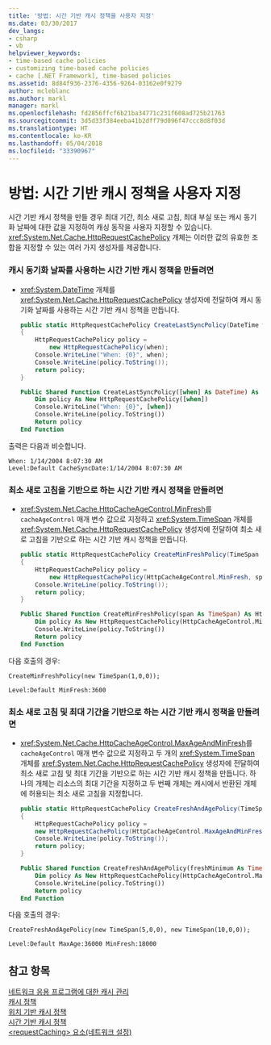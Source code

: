 ```yaml
---
title: '방법: 시간 기반 캐시 정책을 사용자 지정'
ms.date: 03/30/2017
dev_langs:
- csharp
- vb
helpviewer_keywords:
- time-based cache policies
- customizing time-based cache policies
- cache [.NET Framework], time-based policies
ms.assetid: 8d84f936-2376-4356-9264-03162e0f9279
author: mcleblanc
ms.author: markl
manager: markl
ms.openlocfilehash: fd2856ffcf6b21ba34771c231f608ad725b21763
ms.sourcegitcommit: 3d5d33f384eeba41b2dff79d096f47ccc8d8f03d
ms.translationtype: HT
ms.contentlocale: ko-KR
ms.lasthandoff: 05/04/2018
ms.locfileid: "33390967"
---
```

# <a name="how-to-customize-a-time-based-cache-policy"></a>방법: 시간 기반 캐시 정책을 사용자 지정
시간 기반 캐시 정책을 만들 경우 최대 기간, 최소 새로 고침, 최대 부실 또는 캐시 동기화 날짜에 대한 값을 지정하여 캐싱 동작을 사용자 지정할 수 있습니다. <xref:System.Net.Cache.HttpRequestCachePolicy> 개체는 이러한 값의 유효한 조합을 지정할 수 있는 여러 가지 생성자를 제공합니다.  
  
### <a name="to-create-a-time-based-cache-policy-that-uses-a-cache-synchronization-date"></a>캐시 동기화 날짜를 사용하는 시간 기반 캐시 정책을 만들려면  
  
-   <xref:System.DateTime> 개체를 <xref:System.Net.Cache.HttpRequestCachePolicy> 생성자에 전달하여 캐시 동기화 날짜를 사용하는 시간 기반 캐시 정책을 만듭니다.  
  
    ```csharp  
    public static HttpRequestCachePolicy CreateLastSyncPolicy(DateTime when)  
    {  
        HttpRequestCachePolicy policy =   
            new HttpRequestCachePolicy(when);  
        Console.WriteLine("When: {0}", when);  
        Console.WriteLine(policy.ToString());  
        return policy;  
    }  
    ```  
  
    ```vb  
    Public Shared Function CreateLastSyncPolicy([when] As DateTime) As HttpRequestCachePolicy  
        Dim policy As New HttpRequestCachePolicy([when])  
        Console.WriteLine("When: {0}", [when])  
        Console.WriteLine(policy.ToString())  
        Return policy  
    End Function  
    ```  
  
 출력은 다음과 비슷합니다.  
  
```  
When: 1/14/2004 8:07:30 AM  
Level:Default CacheSyncDate:1/14/2004 8:07:30 AM  
```  
  
### <a name="to-create-a-time-based-cache-policy-that-is-based-on-minimum-freshness"></a>최소 새로 고침을 기반으로 하는 시간 기반 캐시 정책을 만들려면  
  
-   <xref:System.Net.Cache.HttpCacheAgeControl.MinFresh>를 `cacheAgeControl` 매개 변수 값으로 지정하고 <xref:System.TimeSpan> 개체를 <xref:System.Net.Cache.HttpRequestCachePolicy> 생성자에 전달하여 최소 새로 고침을 기반으로 하는 시간 기반 캐시 정책을 만듭니다.  
  
    ```csharp  
    public static HttpRequestCachePolicy CreateMinFreshPolicy(TimeSpan span)  
    {  
        HttpRequestCachePolicy policy =   
            new HttpRequestCachePolicy(HttpCacheAgeControl.MinFresh, span);  
        Console.WriteLine(policy.ToString());  
        return policy;  
    }  
    ```  
  
    ```vb  
    Public Shared Function CreateMinFreshPolicy(span As TimeSpan) As HttpRequestCachePolicy  
        Dim policy As New HttpRequestCachePolicy(HttpCacheAgeControl.MinFresh, span)  
        Console.WriteLine(policy.ToString())  
        Return policy  
    End Function  
    ```  
  
 다음 호출의 경우:  
  
```  
CreateMinFreshPolicy(new TimeSpan(1,0,0));  
```  
  
```  
Level:Default MinFresh:3600  
```  
  
### <a name="to-create-a-time-based-cache-policy-that-is-based-on-minimum-freshness-and-maximum-age"></a>최소 새로 고침 및 최대 기간을 기반으로 하는 시간 기반 캐시 정책을 만들려면  
  
-   <xref:System.Net.Cache.HttpCacheAgeControl.MaxAgeAndMinFresh>를 `cacheAgeControl` 매개 변수 값으로 지정하고 두 개의 <xref:System.TimeSpan> 개체를 <xref:System.Net.Cache.HttpRequestCachePolicy> 생성자에 전달하여 최소 새로 고침 및 최대 기간을 기반으로 하는 시간 기반 캐시 정책을 만듭니다. 하나의 개체는 리소스의 최대 기간을 지정하고 두 번째 개체는 캐시에서 반환된 개체에 허용되는 최소 새로 고침을 지정합니다.  
  
    ```csharp  
    public static HttpRequestCachePolicy CreateFreshAndAgePolicy(TimeSpan freshMinimum, TimeSpan ageMaximum)  
    {  
        HttpRequestCachePolicy policy =   
        new HttpRequestCachePolicy(HttpCacheAgeControl.MaxAgeAndMinFresh, ageMaximum, freshMinimum);  
        Console.WriteLine(policy.ToString());  
        return policy;  
    }  
    ```  
  
    ```vb  
    Public Shared Function CreateFreshAndAgePolicy(freshMinimum As TimeSpan, ageMaximum As TimeSpan) As HttpRequestCachePolicy  
        Dim policy As New HttpRequestCachePolicy(HttpCacheAgeControl.MaxAgeAndMinFresh, ageMaximum, freshMinimum)  
        Console.WriteLine(policy.ToString())  
        Return policy  
    End Function  
    ```  
  
 다음 호출의 경우:  
  
```  
CreateFreshAndAgePolicy(new TimeSpan(5,0,0), new TimeSpan(10,0,0));  
```  
  
```  
Level:Default MaxAge:36000 MinFresh:18000  
```  
  
## <a name="see-also"></a>참고 항목  
 [네트워크 응용 프로그램에 대한 캐시 관리](../../../docs/framework/network-programming/cache-management-for-network-applications.md)  
 [캐시 정책](../../../docs/framework/network-programming/cache-policy.md)  
 [위치 기반 캐시 정책](../../../docs/framework/network-programming/location-based-cache-policies.md)  
 [시간 기반 캐시 정책](../../../docs/framework/network-programming/time-based-cache-policies.md)  
 [\<requestCaching> 요소(네트워크 설정)](../../../docs/framework/configure-apps/file-schema/network/requestcaching-element-network-settings.md)
